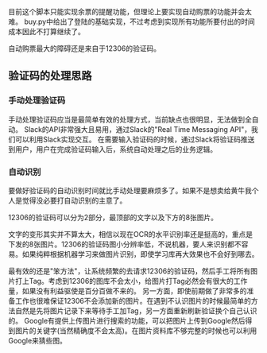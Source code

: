 目前这个脚本只能实现余票的提醒功能，但理论上要实现自动购票的功能并会太难。
buy.py中给出了登陆的基础实现，不过考虑到实现所有功能所要付出的时间成本因此不打算继续了。

自动购票最大的障碍还是来自于12306的验证码。

## 验证码的处理思路

### 手动处理验证码

手动处理验证码应当是最简单有效的处理方式，当前缺点也很明显，无法做到全自动。
Slack的API非常强大且易用，通过Slack的"Real Time Messaging API"，我们可以利用Slack实现交互。
在需要输入验证码的时候，通过Slack将验证码推送到用户，用户在完成验证码输入后，系统自动处理之后的业务逻辑。

### 自动识别

要做好验证码的自动识别时间就比手动处理要麻烦多了。如果不是想卖给黄牛我个人是觉得没必要打自动识别的主意了。

12306的验证码可以分为2部分，最顶部的文字以及下方的8张图片。

文字的变形其实并不算太大，相信以现在OCR的水平识别率还是挺高的，重点是下发的8张图片。12306的验证码图小分辨率低，不说机器，要人来识别都不容易。如果纯粹根据机器学习来做图片识别，即使学习库再大效果也不会好到哪去。

最有效的还是"笨方法"，让系统频繁的去请求12306的验证码，然后手工将所有图片打上Tag。考虑到12306的图库不会太小，给图片打Tag必然会有很大的工作量，如果没有利益驱使是百分百做不来的。
另一方面，即使前期做了非常多的准备工作也很难保证12306不会添加新的图片。在遇到不认识图片的时候最简单的方法自然是先将图片记录下来等待手工加Tag，另一方面重新刷新验证换个自己认识的。
Google有提供上传图片进行搜索的功能，可以把图片上传到Google然后得到图片的关键字(当然精确度不会太高)。在图片资料库不够完整的时候也可以利用Google来猜些图。
